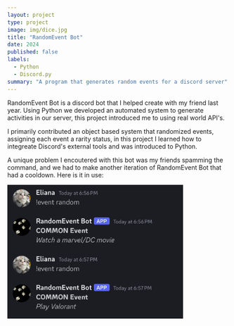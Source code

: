 ```yaml
---
layout: project
type: project
image: img/dice.jpg
title: "RandomEvent Bot"
date: 2024
published: false
labels:
  - Python
  - Discord.py
summary: "A program that generates random events for a discord server"
---
```


RandomEvent Bot is a discord bot that I helped create with my friend last year. Using Python we developed an automated system to generate activities in our server, this project introduced me to using real world API's.

I primarily contributed an object based system that randomized events, assigning each event a rarity status, in this project I learned how to integreate Discord's external tools and was introduced to Python. 

A unique problem I encoutered with this bot was my friends spamming the command, and we had to make another iteration of RandomEvent Bot that had a cooldown.
Here is it in use:

<img class="img-fluid" src="../img/events.jpg" width = "400">
